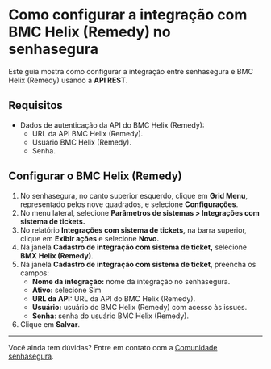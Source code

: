 # Como configurar a integração com BMC Helix (Remedy) no senhasegura

Este guia mostra como configurar a integração entre senhasegura e BMC Helix (Remedy) usando a **API REST**.

## Requisitos

* Dados de autenticação da API do BMC Helix (Remedy):  
  * URL da API BMC Helix (Remedy).  
  * Usuário BMC Helix (Remedy).  
  * Senha.

## Configurar o BMC Helix (Remedy)

1. No senhasegura, no canto superior esquerdo, clique em **Grid Menu**, representado pelos nove quadrados, e selecione **Configurações**.  
2. No menu lateral, selecione **Parâmetros de sistemas \> Integrações com sistema de tickets.**  
3. No relatório  **Integrações com sistema de tickets,** na barra superior, clique em **Exibir ações** e selecione **Novo.**  
4. Na janela **Cadastro de integração com sistema de ticket,** selecione **BMX Helix (Remedy)**.  
5. Na janela **Cadastro de integração com sistema de ticket**, preencha os campos:  
   * **Nome da integração:** nome da integração no senhasegura.  
   * **Ativo:** selecione Sim  
   * **URL da API:** URL da API do BMC Helix (Remedy).  
   * **Usuário:** usuário do BMC Helix (Remedy) com acesso às issues.  
   * **Senha**: senha do usuário BMC Helix (Remedy).  
6. Clique em **Salvar**.

---

Você ainda tem dúvidas? Entre em contato com a [Comunidade senhasegura](https://community.senhasegura.io/).
